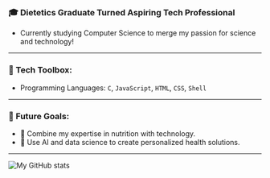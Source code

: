### 🎓 Dietetics Graduate Turned Aspiring Tech Professional  
- Currently studying Computer Science to merge my passion for science and technology!

---

### 🔧 Tech Toolbox:
- Programming Languages: `C`, `JavaScript`, `HTML`, `CSS`, `Shell`

---

### 🌟 Future Goals:
- 🔬 Combine my expertise in nutrition with technology.  
- 🤖 Use AI and data science to create personalized health solutions.  

---
![My GitHub stats](https://github-readme-stats.vercel.app/api?username=adzhl&show_icons=true&theme=transparent&hide_rank=true)

